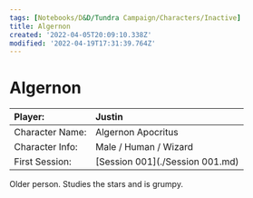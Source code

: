 ```yaml
---
tags: [Notebooks/D&D/Tundra Campaign/Characters/Inactive]
title: Algernon
created: '2022-04-05T20:09:10.338Z'
modified: '2022-04-19T17:31:39.764Z'
---
```


# Algernon

| Player: | Justin |
| :----- | :----- |
| Character Name: | Algernon Apocritus |
| Character Info: | Male / Human / Wizard |
| First Session: | [Session 001](./Session 001.md) |

Older person. Studies the stars and is grumpy.
